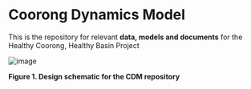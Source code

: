 # Coorong Dynamics Model
This is the repository for relevant **data, models and documents** for the Healthy Coorong, Healthy Basin Project


![image](https://user-images.githubusercontent.com/19967037/127460702-925ae8de-1d37-4d4f-9e80-979c876134dd.png)


**Figure 1. Design schematic for the CDM repository**
